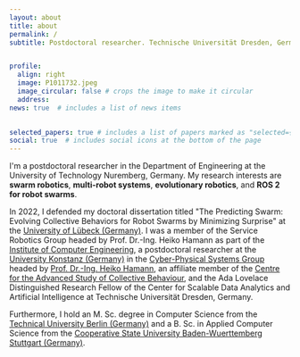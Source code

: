 ```yaml
---
layout: about
title: about
permalink: /
subtitle: Postdoctoral researcher. Technische Universität Dresden, Germany. 


profile:
  align: right
  image: P1011732.jpeg
  image_circular: false # crops the image to make it circular
  address: 
news: true  # includes a list of news items
 

selected_papers: true # includes a list of papers marked as "selected={true}"
social: true  # includes social icons at the bottom of the page
---
```



I'm a postdoctoral researcher in the Department of Engineering at the University of Technology Nuremberg, Germany. My research interests are <b>swarm robotics</b>, <b>multi-robot systems</b>, <b>evolutionary robotics</b>, and <b>ROS 2 for robot swarms</b>. 

In 2022, I defended my doctoral dissertation titled "The Predicting Swarm: Evolving Collective Behaviors for Robot Swarms by Minimizing Surprise" at the <a href="https://www.uni-luebeck.de/">University of Lübeck (Germany)</a>. 
I was a member of the Service Robotics Group headed by Prof. Dr.-Ing. Heiko Hamann as part of the <a href="https://www.iti.uni-luebeck.de">Institute of Computer Engineering</a>, a postdoctoral researcher at the <a href="https://www.uni-konstanz.de">University Konstanz (Germany)</a> in the <a href="https://www.cps.uni-konstanz.de">Cyber-Physical Systems Group</a> headed by <a href="http://heikohamann.de">Prof. Dr.-Ing. Heiko Hamann</a>, an affiliate member of the <a href="https://www.exc.uni-konstanz.de/collective-behaviour/">Centre for the Advanced Study of Collective Behaviour</a>, and the Ada Lovelace Distinguished Research Fellow of the Center for Scalable Data Analytics and Artificial Intelligence at Technische Universität Dresden, Germany. 

Furthermore, I hold an M. Sc. degree in Computer Science from the <a href="https://www.tu-berlin.de">Technical University Berlin (Germany)</a> and a B. Sc. in Applied Computer Science from the <a href="https://www.dhbw-stuttgart.de">Cooperative State University Baden-Wuerttemberg Stuttgart (Germany)</a>. 
